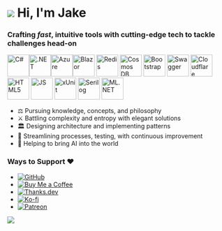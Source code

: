 # ![](https://user-images.githubusercontent.com/4441470/224455560-91ed3ee7-f510-4041-a8d2-3fc093025112.png) Hi, I'm Jake 
### Crafting *fast*, intuitive tools with cutting-edge tech to tackle challenges head-on

<img src="https://cdn.jsdelivr.net/gh/devicons/devicon@latest/icons/csharp/csharp-original.svg" style="width:50px;" alt="C#" /><img src="https://cdn.jsdelivr.net/gh/devicons/devicon@latest/icons/dotnetcore/dotnetcore-original.svg" style="width:50px" alt=".NET"/><img src="https://cdn.jsdelivr.net/gh/devicons/devicon@latest/icons/azure/azure-original.svg" style="width:50px" alt="Azure" /><img src="https://cdn.jsdelivr.net/gh/devicons/devicon@latest/icons/blazor/blazor-original.svg" style="width:50px" alt="Blazor"/>
<img src="https://cdn.jsdelivr.net/gh/devicons/devicon@latest/icons/redis/redis-original-wordmark.svg" style="width:50px" alt="Redis" />
<img src="https://cdn.jsdelivr.net/gh/devicons/devicon@latest/icons/cosmosdb/cosmosdb-original.svg" style="width:50px" alt="Cosmos DB" />
<img src="https://cdn.jsdelivr.net/gh/devicons/devicon@latest/icons/bootstrap/bootstrap-original.svg" style="width:50px" alt="Bootstrap"/>
<img src="https://cdn.jsdelivr.net/gh/devicons/devicon@latest/icons/swagger/swagger-original.svg" style="width:50px" alt="Swagger"/>
<img src="https://cdn.jsdelivr.net/gh/devicons/devicon@latest/icons/cloudflare/cloudflare-original.svg" style="width:50px" alt="Cloudflare"/>
<img src="https://cdn.jsdelivr.net/gh/devicons/devicon@latest/icons/html5/html5-original.svg" style="width:50px" alt="HTML5"/>
<img src="https://cdn.jsdelivr.net/gh/devicons/devicon@latest/icons/javascript/javascript-original.svg" style="width:50px" alt="JS"/>
<img src="https://avatars.githubusercontent.com/u/2092016?s=280&v=4" style="width:50px" alt="xUnit"/>
<img src="https://raw.githubusercontent.com/serilog/serilog.github.io/master/images/serilog-180px.png" style="width:50px" alt="Serilog"/>
<img src="https://upload.wikimedia.org/wikipedia/commons/thumb/0/02/Mldotnet.svg/1280px-Mldotnet.svg.png" style="width:50px" alt="ML.NET"/>

- ⚖️ Pursuing knowledge, concepts, and philosophy
- ⚔️ Battling complexity and entropy with elegant solutions
- 🏛️ Designing architecture and implementing patterns
- 🔄 Streamlining processes, testing, with continuous improvement
- 💬 Helping to bring AI into the world

### Ways to Support ❤️

- [![GitHub](https://img.shields.io/badge/GitHub-Sponsor-171515?style=flat-square&logo=github)](https://github.com/sponsors/soenneker)
- [![Buy Me a Coffee](https://img.shields.io/badge/Buy%20Me%20a%20Coffee-Support-fabe55?style=flat-square&logo=buymeacoffee)](https://www.buymeacoffee.com/soenneker)
- [![Thanks.dev](https://img.shields.io/badge/Thanks.dev-Support-fb4f14?style=flat-square)](https://thanks.dev/soenneker)
- [![Ko-fi](https://img.shields.io/badge/Ko--fi-Support-29abe0?style=flat-square&logo=ko-fi)](https://ko-fi.com/soenneker)
- [![Patreon](https://img.shields.io/badge/Patreon-Support-f96854?style=flat-square&logo=patreon)](https://www.patreon.com/soenneker)

![](https://hit.yhype.me/github/profile?user_id=4441470)
